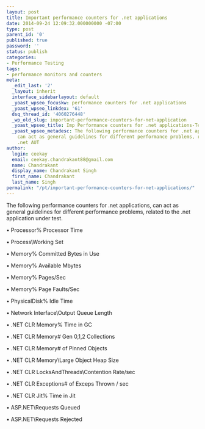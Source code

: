 ```yaml
---
layout: post
title: Important performance counters for .net applications
date: 2014-09-24 12:09:32.000000000 -07:00
type: post
parent_id: '0'
published: true
password: ''
status: publish
categories:
- Performance Testing
tags:
- performance monitors and counters
meta:
  _edit_last: '2'
  _layout: inherit
  interface_sidebarlayout: default
  _yoast_wpseo_focuskw: performance counters for .net applications
  _yoast_wpseo_linkdex: '61'
  dsq_thread_id: '4060276448'
  _wp_old_slug: important-performance-counters-for-net-application
  _yoast_wpseo_title: Imp Performance counters for .net applications-TechSquids
  _yoast_wpseo_metadesc: The following performance counters for .net applications,
    can act as general guidelines for different performance problems, related to the
    .net AUT
author:
  login: ceekay
  email: ceekay.chandrakant88@gmail.com
  name: Chandrakant
  display_name: Chandrakant Singh
  first_name: Chandrakant
  last_name: Singh
permalink: "/pt/important-performance-counters-for-net-applications/"
---
```

The following performance counters for .net applications, can act as general guidelines for different performance problems, related to the .net application under test.

• Processor\% Processor Time

• Process\Working Set

• Memory\% Committed Bytes in Use

• Memory\% Available Mbytes

• Memory\% Pages/Sec

• Memory\% Page Faults/Sec

• PhysicalDisk\% Idle Time

• Network Interface\Output Queue Length

• .NET CLR Memory\% Time in GC

• .NET CLR Memory\# Gen 0,1,2 Collections

• .NET CLR Memory\# of Pinned Objects

• .NET CLR Memory\Large Object Heap Size

• .NET CLR LocksAndThreads\Contention Rate/sec

•&nbsp;.NET CLR Exceptions\# of Exceps Thrown / sec

• .NET CLR Jit\% Time in Jit

• ASP.NET\Requests Queued

• ASP.NET\Requests Rejected

